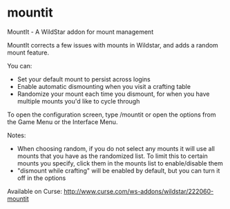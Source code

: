 mountit
=======

MountIt - A WildStar addon for mount management



MountIt corrects a few issues with mounts in Wildstar, and adds a random mount feature.

You can:

* Set your default mount to persist across logins
* Enable automatic dismounting when you visit a crafting table
* Randomize your mount each time you dismount, for when you have multiple mounts you'd like to cycle through

To open the configuration screen, type /mountit or open the options from the Game Menu or the Interface Menu.

Notes:

* When choosing random, if you do not select any mounts it will use all mounts that you have as the randomized list. To limit this to certain mounts you specify, click them in the mounts list to enable/disable them
* "dismount while crafting" will be enabled by default, but you can turn it off in the options


Available on Curse: http://www.curse.com/ws-addons/wildstar/222060-mountit
